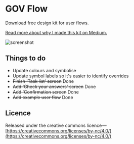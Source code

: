 # GOV Flow

[Download](https://github.com/charlesrt/gov-flow/blob/master/gov_flow_47.1.sketch?raw=true) free design kit for user flows.

[Read more about why I made this kit on Medium.](https://medium.com/@charlesrt/designing-flows-with-gov-flow-749da31944ca)

![screenshot](https://user-images.githubusercontent.com/13832188/35620304-aee07d76-0678-11e8-9f62-987a27f08dfd.png)

## Things to do

- Update colours and symbolise
- Update symbol labels so it's easier to identify overrides
- ~~Finish 'Task list' screen~~ Done
- ~~Add 'Check your answers' screen~~ Done
- ~~Add 'Confirmation screen~~ Done
- ~~Add example user flow~~ Done

## Licence

Released under the creative commons licence — [https://creativecommons.org/licenses/by-nc/4.0/](https://creativecommons.org/licenses/by-nc/4.0/)
